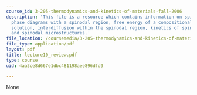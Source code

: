 ```yaml
---
course_id: 3-205-thermodynamics-and-kinetics-of-materials-fall-2006
description: 'This file is a resource which contains information on spinodal decomposition:
  phase diagrams with a spinodal region, free energy of a compositionally inhomogeneous
  solution, interdiffusion within the spinodal region, kinetics of spinodal decomposition,
  and spinodal microstructures.'
file_location: /coursemedia/3-205-thermodynamics-and-kinetics-of-materials-fall-2006/4aa3ce8d667e1dbc481198aee896dfd9_lecture10_review.pdf
file_type: application/pdf
layout: pdf
title: lecture10_review.pdf
type: course
uid: 4aa3ce8d667e1dbc481198aee896dfd9

---
```

None